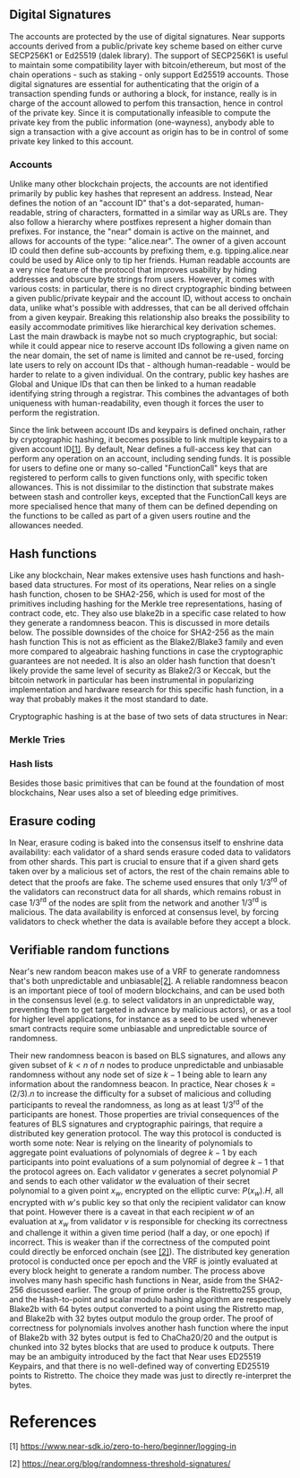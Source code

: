 ## Digital Signatures

The accounts are protected by the use of digital signatures. Near supports accounts derived from a public/private key scheme based on either curve SECP256K1 or Ed25519 (dalek library).
The support of SECP256K1 is useful to maintain some compatibility layer with bitcoin/ethereum, but most of the chain operations - such as staking - only support Ed25519 accounts.
Those digital signatures are essential for authenticating that the origin of a transaction spending funds or authoring a block, for instance, really is in charge of the account allowed to perfom this transaction, hence in control of the private key.
Since it is computationally infeasible to compute the private key from the public information (one-wayness), anybody able to sign a transaction with a give account as origin has to be in control of some private key linked to this account.

### Accounts

Unlike many other blockchain projects, the accounts are not identified primarily by public key hashes that represent an address. Instead, Near defines the notion of an "account ID" that's a dot-separated, human-readable, string of characters, formatted in a similar way as URLs are. They also follow a hierarchy where postfixes represent a higher domain than prefixes.
For instance, the "near" domain is active on the mainnet, and allows for accounts of the type: "alice.near". The owner of a given account ID could then define sub-accounts by prefixing them, e.g. tipping.alice.near could be used by Alice only to tip her friends.
Human readable accounts are a very nice feature of the protocol that improves usability by hiding addresses and obscure byte strings from users.
However, it comes with various costs: in particular, there is no direct cryptographic binding between a given public/private keypair and the account ID, without access to onchain data, unlike what's possible with addresses, that can be all derived offchain from a given keypair. Breaking this relationship also breaks the possibility to easily accommodate primitives like hierarchical key derivation schemes.
Last the main drawback is maybe not so much cryptographic, but social: while it could appear nice to reserve account IDs following a given name on the near domain, the set of name is limited and cannot be re-used, forcing late users to rely on account IDs that - although human-readable - would be harder to relate to a given individual.
On the contrary, public key hashes are Global and Unique IDs that can then be linked to a human readable identifying string through a registrar. This combines the advantages of both uniqueness with human-readability, even though it forces the user to perform the registration.

Since the link between account IDs and keypairs is defined onchain, rather by cryptographic hashing, it becomes possible to link multiple keypairs to a given account ID[[1]](#1). By default, Near defines a full-access key that can perform any operation on an account, including sending funds. It is possible for users to define one or many so-called "FunctionCall" keys that are registered to perform calls to given functions only, with specific token allowances. This is not dissimilar to the distinction that substrate makes between stash and controller keys, excepted that the FunctionCall keys are more specialised hence that many of them can be defined depending on the functions to be called as part of a given users routine and the allowances needed.

## Hash functions

Like any blockchain, Near makes extensive uses hash functions and hash-based data structures.
For most of its operations, Near relies on a single hash function, chosen to be SHA2-256, which is used for most of the primitives including hashing for the Merkle tree representations, hasing of contract code, etc.
They also use blake2b in a specific case related to how they generate a randomness beacon. This is discussed in more details below.
The possible downsides of the choice for SHA2-256 as the main hash function This is not as efficient as the Blake2/Blake3 family and even more compared to algeabraic hashing functions in case the cryptographic guarantees are not needed.
It is also an older hash function that doesn't likely provide the same level of security as Blake2/3 or Keccak, but the bitcoin network in particular has been instrumental in popularizing implementation and hardware research for this specific hash function, in a way that probably makes it the most standard to date.

Cryptographic hashing is at the base of two sets of data structures in Near:

### Merkle Tries

### Hash lists

Besides those basic primitives that can be found at the foundation of most blockchains, Near uses also a set of bleeding edge primitives.

## Erasure coding

In Near, erasure coding is baked into the consensus itself to enshrine data availability: each validator of a shard sends erasure coded data to validators from other shards. This part is crucial to ensure that if a given shard gets taken over by a malicious set of actors, the rest of the chain remains able to detect that the proofs are fake.
The scheme used ensures that only $1/3^\textrm{rd}$ of the validators can reconstruct data for all shards, which remains robust in case $1/3^\textrm{rd}$ of the nodes are split from the network and another $1/3^\textrm{rd}$ is malicious.
The data availability is enforced at consensus level, by forcing validators to check whether the data is available before they accept a block.

## Verifiable random functions

Near's new random beacon makes use of a VRF to generate randomness that's both unpredictable and unbiasable[[2]](#2). A reliable randomness beacon is an important piece of tool of modern blockchains, and can be used both in the consensus level (e.g. to select validators in an unpredictable way, preventing them to get targeted in advance by malicious actors), or as a tool for higher level applications, for instance as a seed to be used whenever smart contracts require some unbiasable and unpredictable source of randomness.

Their new randomness beacon is based on BLS signatures, and allows any given subset of $k<n$ of $n$ nodes to produce unpredictable and unbiasable randomness without any node set of size $k-1$ being able to learn any information about the randomness beacon.
In practice, Near choses $k = (2/3) . n$ to increase the difficulty for a subset of malicious and colluding participants to reveal the randomness, as long as at least $1/3^\textrm{rd}$ of the participants are honest.
Those properties are trivial consequences of the features of BLS signatures and cryptographic pairings, that require a distributed key generation protocol.
The way this protocol is conducted is worth some note: Near is relying on the linearity of polynomials to aggregate point evaluations of polynomials of degree $k-1$ by each participants into point evaluations of a sum polynomial of degree $k-1$ that the protocol agrees on.
Each validator $v$ generates a secret polynomial $P$ and sends to each other validator $w$ the evaluation of their secret polynomial to a given point $x_w$, encrypted on the elliptic curve: $P(x_w).H$, all encrypted with $w$'s public key so that only the recipient validator can know that point.
However there is a caveat in that each recipient $w$ of an evaluation at $x_w$ from validator $v$ is responsible for checking its correctness and challenge it within a given time period (half a day, or one epoch) if incorrect.
This is weaker than if the correctness of the computed point could directly be enforced onchain (see [[2]](#2)).
The distributed key generation protocol is conducted once per epoch and the VRF is jointly evaluated at every block height to generate a random number.
The process above involves many hash specific hash functions in Near, aside from the SHA2-256 discussed earlier. The group of prime order is the Ristretto255 group, and the Hash-to-point and scalar modulo hashing algorithm are respectively Blake2b with 64 bytes output converted to a point using the Ristretto map, and Blake2b with 32 bytes output modulo the group order.
The proof of correctness for polynomials involves another hash function where the input of Blake2b with 32 bytes output is fed to ChaCha20/20 and the output is chunked into 32 bytes blocks that are used to produce k outputs.
There may be an ambiguity introduced by the fact that Near uses ED25519 Keypairs, and that there is no well-defined way of converting ED25519 points to Ristretto. The choice they made was just to directly re-interpret the bytes.

# References

<a id="1">[1]</a> https://www.near-sdk.io/zero-to-hero/beginner/logging-in

<a id="2">[2]</a> https://near.org/blog/randomness-threshold-signatures/